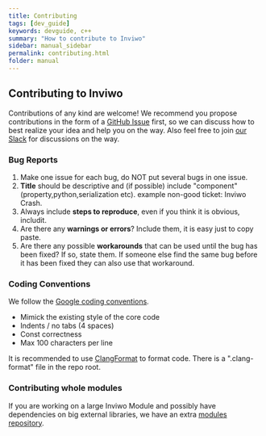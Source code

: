 ```yaml
---
title: Contributing
tags: [dev_guide]
keywords: devguide, c++
summary: "How to contribute to Inviwo"
sidebar: manual_sidebar
permalink: contributing.html
folder: manual
---
```

## Contributing to Inviwo
Contributions of any kind are welcome! We recommend you propose contributions in the form of a [GitHub Issue](https://github.com/inviwo/inviwo/issues/new) first, so we can discuss how to best realize your idea and help you on the way.
Also feel free to join [our Slack](https://join.slack.com/t/inviwo/shared_invite/enQtNTc2Nzc2NDQwNzIxLTRiMWM1ZWJiYjljZjkwNWE3OTk3MzYxODZlMDUyMzRmZjUzMzBiZjVhNTM3NWUyNzU1MjI4OWJjMzdkODViMzM) for discussions on the way.

### Bug Reports
1. Make one issue for each bug, do NOT put several bugs in one issue.
2. **Title** should be descriptive and (if possible) include "component"  (property,python,serialization etc).
example non-good ticket: Inviwo Crash.
3. Always include **steps to reproduce**, even if you think it is obvious, includit.
4. Are there any **warnings or errors**? Include them, it is easy just to copy paste.
5. Are there any possible **workarounds** that can be used until the bug has been fixed? If so, state them. If someone else find the same bug before it has been fixed they can also use that workaround.


### Coding Conventions
We follow the [Google coding conventions](https://google.github.io/styleguide/cppguide.html).

* Mimick the existing style of the core code
* Indents / no tabs (4 spaces)
* Const correctness
* Max 100 characters per line

It is recommended to use [ClangFormat](http://clang.llvm.org/docs/ClangFormat.html) to format code. There is a ".clang-format" file in the repo root.

### Contributing whole modules
If you are working on a large Inviwo Module and possibly have dependencies on big external libraries, we have an extra [modules repository](https://github.com/inviwo/modules).
